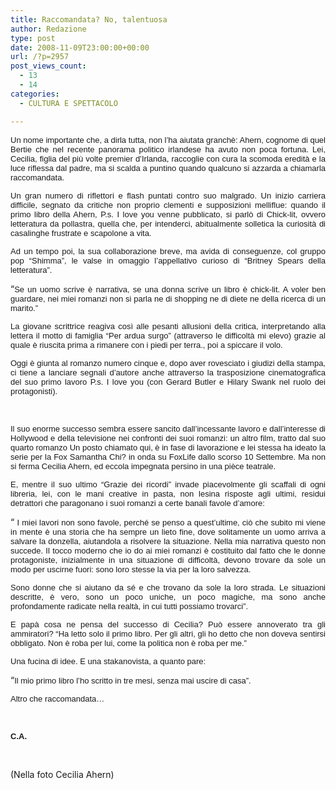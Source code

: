 ```yaml
---
title: Raccomandata? No, talentuosa
author: Redazione
type: post
date: 2008-11-09T23:00:00+00:00
url: /?p=2957
post_views_count:
  - 13
  - 14
categories:
  - CULTURA E SPETTACOLO

---
```

<p style="text&#45;align: justify; ">
  <font face="Tahoma, sans&#45;serif"><font size="2"><span>Un nome importante che, a dirla tutta, non l&rsquo;ha aiutata granch&egrave;: Ahern, cognome di quel Bertie che nel recente panorama politico irlandese ha avuto non poca fortuna. Lei, Cecilia, figlia del pi&ugrave; volte premier d&rsquo;Irlanda, raccoglie con cura la scomoda eredit&agrave; e la luce riflessa dal padre, ma si scalda a puntino quando qualcuno si azzarda a chiamarla raccomandata. </span></font></font>
</p>

<p style="margin&#45;bottom: 0cm" align="justify">
  <font face="Tahoma, sans&#45;serif"><font size="2"><span>Un gran numero di riflettori e flash puntati contro suo malgrado. Un inizio carriera difficile, segnato da </span><span>critiche non proprio clementi e supposizioni melliflue: quando il primo libro della Ahern, </span><span>P.s. I love you </span><span>venne pubblicato, si parl&ograve; di </span><span>Chick&#45;lit</span><span>, ovvero letteratura da pollastra, quella che, per intenderci, abitualmente solletica la curiosit&agrave; di casalinghe frustrate e scapolone a vita. </span></font></font>
</p>

<p style="margin&#45;bottom: 0cm" align="justify">
  <font face="Tahoma, sans&#45;serif"><font size="2"><span>Ad un tempo poi, la sua collaborazione breve, ma avida di conseguenze, col gruppo pop &ldquo;Shimma&rdquo;, le valse in omaggio l&rsquo;appellativo curioso di &ldquo;Britney Spears della letteratura&rdquo;. </span></font></font>
</p>

<p style="margin&#45;bottom: 0cm" align="justify">
  &ldquo;<font face="Tahoma, sans&#45;serif"><font size="2"><span>Se un uomo scrive &egrave; narrativa, se una donna scrive un libro &egrave; chick&#45;lit. A voler ben guardare, nei miei romanzi non si par</span><span>la ne di shopping ne di diete ne della ricerca di un marito.&rdquo; </span></font></font>
</p>

<p style="margin&#45;bottom: 0cm" align="justify">
  <font face="Tahoma, sans&#45;serif"><font size="2"><span>La giovane scrittrice</span><span> reagiva cos&igrave; alle pesanti allusioni della critica, interpretando alla lettera il motto di famiglia &ldquo;Per ardua surgo&rdquo; (attraverso le difficolt&agrave; mi elevo) grazie al quale &egrave; riuscita prima a rimanere con i piedi per terra., poi a spiccare il volo.</span></font></font>
</p>

<p style="margin&#45;bottom: 0cm" align="justify">
  <font face="Tahoma, sans&#45;serif"><font size="2"><span>Oggi &egrave;</span><span> giunta al romanzo numero cinque e, dopo aver rovesciato i giudizi della stampa, ci tiene a lanciare segnali d&rsquo;autore anche attraverso la trasposizione cinematografica del suo primo lavoro </span><span>P.s. I love you</span><span> (con Gerard Butler e Hilary Swank nel ruolo dei protagonisti). </span></font></font>
</p>

<p style="margin&#45;bottom: 0cm" align="justify">
  &nbsp;
</p>

<p style="margin&#45;bottom: 0cm" align="justify">
  <font face="Tahoma, sans&#45;serif"><font size="2"><span>Il suo enorme successo sembra essere sancito dall&rsquo;incessante lavoro e dall&rsquo;interesse di Hollywood e della televisione nei confronti dei suoi romanzi: un altro film, tratto dal suo quarto romanzo </span><span>Un posto chiamato qui</span><span>, &egrave; in fase di lavorazione e lei stessa ha ideato la serie per la Fox </span><span>Samantha Chi?</span><span> in onda su FoxLife dallo scorso 10 Settembre. Ma non si ferma Cecilia Ahern, ed eccola impegnata persino in una pi&egrave;ce teatrale. </span></font></font>
</p>

<p style="margin&#45;bottom: 0cm" align="justify">
  <font face="Tahoma, sans&#45;serif"><font size="2"><span>E, mentre</span><span> il suo ultimo &ldquo;Grazie dei ricordi&rdquo; invade piacevolmente gli scaffali di ogni libreria, lei, con le mani creative in pasta, non lesina risposte agli ultimi, residui detrattori che paragonano i suoi romanzi a certe banali favole d&rsquo;amore:</span></font></font>
</p>

<p style="margin&#45;bottom: 0cm" align="justify">
  &ldquo; <font face="Tahoma, sans&#45;serif"><font size="2"><span>I miei lavori non sono favole, perch&eacute; se penso a quest&rsquo;ultime, ci&ograve; che subito mi viene in mente &egrave; una storia che ha sempre un lieto fine, dove solitamente un uomo arriva a salvare la donzella, aiutandola a risolvere la situazione. Nella mia narrativa questo non succede. Il tocco moderno che io do ai miei romanzi &egrave; costituito dal fatto che le donne protagoniste, inizialmente in una situazione di difficolt&agrave;, devono trovare da sole un modo per uscirne fuori: sono loro stesse la via per la loro salvezza. </span></font></font>
</p>

<p style="margin&#45;bottom: 0cm" align="justify">
  <font face="Tahoma, sans&#45;serif"><font size="2"><span>Sono donne che si aiutano da s&eacute; e che trovano da sole la loro strada. Le situazioni descritte, &egrave; vero, sono un poco uniche, un poco magiche, ma sono anche profondamente radicate nella realt&agrave;, in cui tutti possiamo trovarci&rdquo;.</span></font></font>
</p>

<p style="margin&#45;bottom: 0cm" align="justify">
  <font face="Tahoma, sans&#45;serif"><font size="2"><span>E pap&agrave; cosa ne pensa del successo di Cecilia? Pu&ograve; essere annoverato tra gli ammiratori? &ldquo;Ha letto solo il primo libro. Per gli altri, gli ho detto che non doveva sentirsi obbligato. Non &egrave; roba per lui, come la politica non &egrave; roba per me.&rdquo;</span></font></font>
</p>

<p style="margin&#45;bottom: 0cm" align="justify">
  <font face="Tahoma, sans&#45;serif"><font size="2"><span>Una fucina di idee. E </span><span>una stakanovista, a quanto pare:</span></font></font>
</p>

<p style="margin&#45;bottom: 0cm" align="justify">
  &ldquo;<font face="Tahoma, sans&#45;serif"><font size="2"><span>Il mio primo libro l&rsquo;ho scritto in tre mesi, senza mai uscire di casa&rdquo;.</span><span> </span></font></font>
</p>

<p style="margin&#45;bottom: 0cm" align="justify">
  <font face="Tahoma, sans&#45;serif"><font size="2"><span>Altro che raccomandata</span><span>&hellip;</span></font></font>
</p>

<p style="margin&#45;bottom: 0cm" align="justify">
  &nbsp;
</p>

<p style="margin&#45;bottom: 0cm" align="justify">
  <font face="Tahoma, sans&#45;serif"><font size="2"><span><strong>C.A.</strong></span></font></font>
</p>

<p style="margin&#45;bottom: 0cm" align="justify">
  &nbsp;
</p>

<p style="margin&#45;bottom: 0cm" align="justify">
  (Nella foto Cecilia Ahern)
</p>